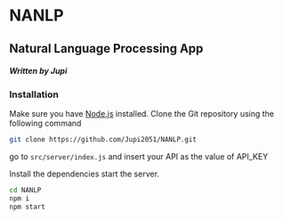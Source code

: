 # NANLP
## __Natural Language Processing App__
##### Written by Jupi
### Installation

Make sure you have [Node.js](https://nodejs.org/) installed.
Clone the Git repository using the following command
```sh
git clone https://github.com/Jupi2051/NANLP.git
```

go to `src/server/index.js`
and insert your API as the value of API_KEY

Install the dependencies start the server.
```sh
cd NANLP
npm i
npm start
```